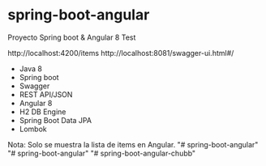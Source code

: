 # spring-boot-angular
Proyecto Spring boot &amp; Angular 8 Test

http://localhost:4200/items
http://localhost:8081/swagger-ui.html#/

- Java 8
- Spring boot
- Swagger 
- REST API/JSON
- Angular 8
- H2 DB Engine
- Spring Boot Data JPA
- Lombok

Nota: Solo se muestra la lista de items en Angular.
"# spring-boot-angular" 
"# spring-boot-angular" 
"# spring-boot-angular-chubb" 
